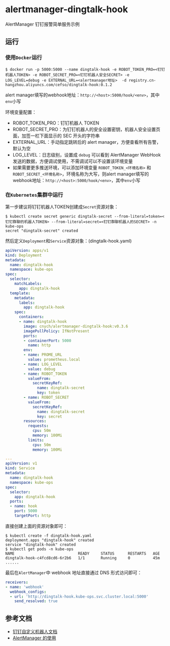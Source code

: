 # alertmanager-dingtalk-hook 
AlertManager 钉钉报警简单服务示例

## 运行
### 使用`Docker`运行
```shell
$ docker run -p 5000:5000 --name dingtalk-hook -e ROBOT_TOKEN_PRO=<钉钉机器人TOKEN> -e ROBOT_SECRET_PRO=<钉钉机器人安全SECRET> -e LOG_LEVEL=debug -e EXTERNAL_URL=<alertmanager地址>  -d registry.cn-hangzhou.aliyuncs.com/cefso/dingtalk-hook:0.1.2
```

alert manager填写的webhook地址：`http://<host>:5000/hook/<env>`，其中`env`小写


环境变量配置：

* ROBOT_TOKEN_PRO：钉钉机器人 TOKEN
* ROBOT_SECRET_PRO：为钉钉机器人的安全设置密钥，机器人安全设置页面，加签一栏下面显示的 SEC 开头的字符串
* EXTERNAL_URL：手动指定跳转后的 alert manager，方便查看所有告警，默认为空
* LOG_LEVEL：日志级别，设置成 `debug` 可以看到 AlertManager WebHook 发送的数据，方便调试使用，不需调试可以不设置该环境变量
* 如果需要更多推送环境，可以添加环境变量 `ROBOT_TOKEN_<环境名称>` 和 `ROBOT_SECRET_<环境名称>`，环境名称为大写，则alert manager填写的webhook地址：`http://<host>:5000/hook/<env>`，其中`env`小写


### 在`Kubernetes`集群中运行
第一步建议将钉钉机器人TOKEN创建成`Secret`资源对象：
```shell
$ kubectl create secret generic dingtalk-secret --from-literal=token=<钉钉群聊的机器人TOKEN> --from-literal=secret=<钉钉群聊机器人的SECRET> -n kube-ops
secret "dingtalk-secret" created
```

然后定义`Deployment`和`Service`资源对象：(dingtalk-hook.yaml)
```yaml
apiVersion: apps/v1
kind: Deployment
metadata:
  name: dingtalk-hook
  namespace: kube-ops
spec:
  selector:
    matchLabels:
      app: dingtalk-hook
  template:
    metadata:
      labels:
        app: dingtalk-hook
    spec:
      containers:
      - name: dingtalk-hook
        image: cnych/alertmanager-dingtalk-hook:v0.3.6
        imagePullPolicy: IfNotPresent
        ports:
        - containerPort: 5000
          name: http
        env:
        - name: PROME_URL
          value: prometheus.local
        - name: LOG_LEVEL
          value: debug
        - name: ROBOT_TOKEN
          valueFrom:
            secretKeyRef:
              name: dingtalk-secret
              key: token
        - name: ROBOT_SECRET
          valueFrom:
            secretKeyRef:
              name: dingtalk-secret
              key: secret
        resources:
          requests:
            cpu: 50m
            memory: 100Mi
          limits:
            cpu: 50m
            memory: 100Mi

---
apiVersion: v1
kind: Service
metadata:
  name: dingtalk-hook
  namespace: kube-ops
spec:
  selector:
    app: dingtalk-hook
  ports:
  - name: hook
    port: 5000
    targetPort: http
```

直接创建上面的资源对象即可：
```shell
$ kubectl create -f dingtalk-hook.yaml
deployment.apps "dingtalk-hook" created
service "dingtalk-hook" created
$ kubectl get pods -n kube-ops
NAME                            READY     STATUS      RESTARTS   AGE
dingtalk-hook-c4fcd8cd6-6r2b6   1/1       Running     0          45m
......
```

最后在`AlertManager`中 webhook 地址直接通过 DNS 形式访问即可：
```yaml
receivers:
- name: 'webhook'
  webhook_configs:
  - url: 'http://dingtalk-hook.kube-ops.svc.cluster.local:5000'
    send_resolved: true
```

## 参考文档
* [钉钉自定义机器人文档](https://open-doc.dingtalk.com/microapp/serverapi2/qf2nxq)
* [AlertManager 的使用](https://www.qikqiak.com/k8s-book/docs/57.AlertManager%E7%9A%84%E4%BD%BF%E7%94%A8.html)

